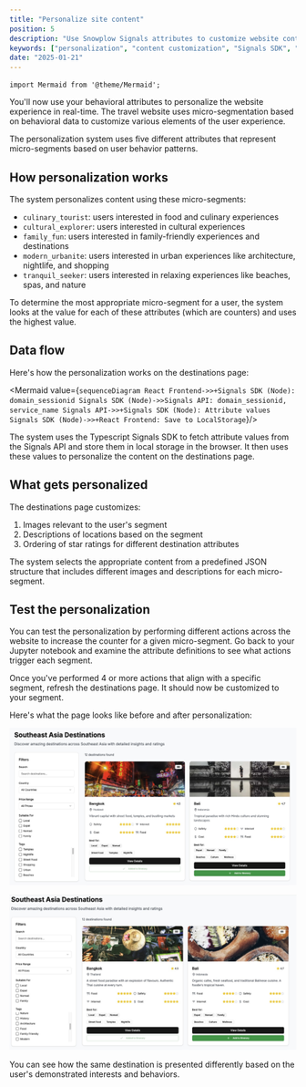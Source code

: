 ```yaml
---
title: "Personalize site content"
position: 5
description: "Use Snowplow Signals attributes to customize website content including images, descriptions, and layout based on user behavior."
keywords: ["personalization", "content customization", "Signals SDK", "user experience", "behavioral data"]
date: "2025-01-21"
---
```


```mdx-code-block
import Mermaid from '@theme/Mermaid';
```

You'll now use your behavioral attributes to personalize the website experience in real-time. The travel website uses micro-segmentation based on behavioral data to customize various elements of the user experience.

The personalization system uses five different attributes that represent micro-segments based on user behavior patterns.

## How personalization works

The system personalizes content using these micro-segments:

* `culinary_tourist`: users interested in food and culinary experiences
* `cultural_explorer`: users interested in cultural experiences
* `family_fun`: users interested in family-friendly experiences and destinations
* `modern_urbanite`: users interested in urban experiences like architecture, nightlife, and shopping
* `tranquil_seeker`: users interested in relaxing experiences like beaches, spas, and nature

To determine the most appropriate micro-segment for a user, the system looks at the value for each of these attributes (which are counters) and uses the highest value.

## Data flow

Here's how the personalization works on the destinations page:

<Mermaid value={`
sequenceDiagram
    React Frontend->>+Signals SDK (Node): domain_sessionid
    Signals SDK (Node)->>Signals API: domain_sessionid, service_name
    Signals API->>+Signals SDK (Node): Attribute values
    Signals SDK (Node)->>+React Frontend: Save to LocalStorage
  `}/>

The system uses the Typescript Signals SDK to fetch attribute values from the Signals API and store them in local storage in the browser. It then uses these values to personalize the content on the destinations page.

## What gets personalized

The destinations page customizes:

1. Images relevant to the user's segment
2. Descriptions of locations based on the segment
3. Ordering of star ratings for different destination attributes

The system selects the appropriate content from a predefined JSON structure that includes different images and descriptions for each micro-segment.

## Test the personalization

You can test the personalization by performing different actions across the website to increase the counter for a given micro-segment. Go back to your Jupyter notebook and examine the attribute definitions to see what actions trigger each segment.

Once you've performed 4 or more actions that align with a specific segment, refresh the destinations page. It should now be customized to your segment.

Here's what the page looks like before and after personalization:

![Before personalization](images/no-pers.jpg "Before personalization")

![After personalization (culinary explorer segment)](images/with-pers.jpg "After personalization (culinary explorer segment)")

You can see how the same destination is presented differently based on the user's demonstrated interests and behaviors.
